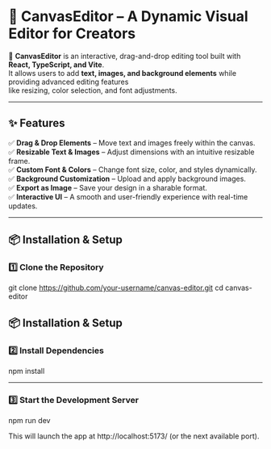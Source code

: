 # 🎨 **CanvasEditor** – A Dynamic Visual Editor for Creators  

🚀 **CanvasEditor** is an interactive, drag-and-drop editing tool built with **React, TypeScript, and Vite**.  
It allows users to add **text, images, and background elements** while providing advanced editing features  
like resizing, color selection, and font adjustments.  

---

## ✨ **Features**  

✅ **Drag & Drop Elements** – Move text and images freely within the canvas.  
✅ **Resizable Text & Images** – Adjust dimensions with an intuitive resizable frame.  
✅ **Custom Font & Colors** – Change font size, color, and styles dynamically.  
✅ **Background Customization** – Upload and apply background images.  
✅ **Export as Image** – Save your design in a sharable format.  
✅ **Interactive UI** – A smooth and user-friendly experience with real-time updates.  

---

## 📦 **Installation & Setup**  

### **1️⃣ Clone the Repository**  
git clone https://github.com/your-username/canvas-editor.git
cd canvas-editor

## 📦 **Installation & Setup**  
### **2️⃣ Install Dependencies**  
npm install

---
### **3️⃣ Start the Development Server**
npm run dev

This will launch the app at http://localhost:5173/ (or the next available port).
